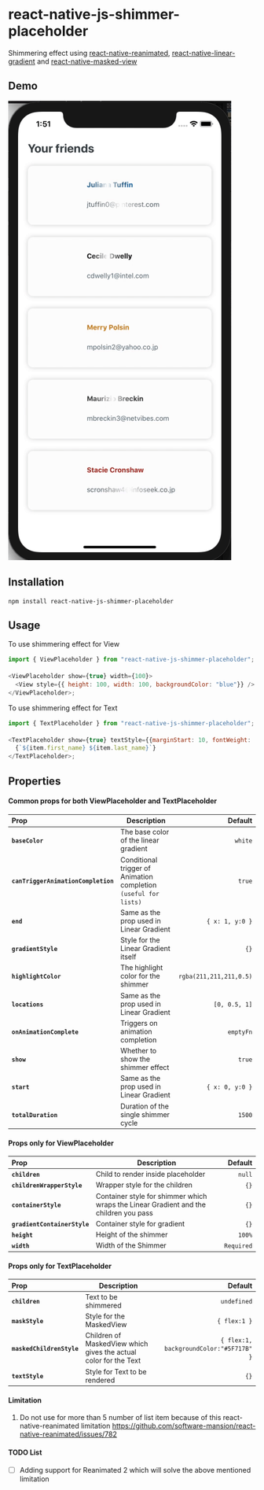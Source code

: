 # react-native-js-shimmer-placeholder

Shimmering effect using [react-native-reanimated](https://github.com/software-mansion/react-native-reanimated), [react-native-linear-gradient](https://github.com/react-native-community/react-native-linear-gradient) and [react-native-masked-view](https://github.com/react-native-community/react-native-masked-view)

## Demo
![Demo of React Native JS Shimmer Placeholder](https://github.com/Ashwin-Mothilal/react-native-js-shimmer-placeholder/blob/master/example.gif)

## Installation

```
npm install react-native-js-shimmer-placeholder
```

## Usage
To use shimmering effect for View

```javascript
import { ViewPlaceholder } from "react-native-js-shimmer-placeholder";

<ViewPlaceholder show={true} width={100}>
  <View style={{ height: 100, width: 100, backgroundColor: "blue"}} />
</ViewPlaceholder>;
```

To use shimmering effect for Text

```javascript
import { TextPlaceholder } from "react-native-js-shimmer-placeholder";

<TextPlaceholder show={true} textStyle={{marginStart: 10, fontWeight: 'bold',}} maskStyle={{height: 30, flex: 0}}>
  {`${item.first_name} ${item.last_name}`}
</TextPlaceholder>;
```

## Properties

#### Common props for both ViewPlaceholder and TextPlaceholder

| Prop                                | Description                                                      | Default               | 
| :---------------------------------- | ---------------------------------------------------------------- | --------------------: |
| **`baseColor`**                     | The base color of the linear gradient                            | `white`
| **`canTriggerAnimationCompletion`** | Conditional trigger of Animation completion `(useful for lists)` | `true`
| **`end`**                           | Same as the prop used in Linear Gradient                         | `{ x: 1, y:0 }`
| **`gradientStyle`**                 | Style for the Linear Gradient itself                             | `{}`
| **`highlightColor`**                | The highlight color for the shimmer                              | `rgba(211,211,211,0.5)`
| **`locations`**                     | Same as the prop used in Linear Gradient                         | `[0, 0.5, 1]`
| **`onAnimationComplete`**           | Triggers on animation completion                                 | `emptyFn`
| **`show`**                          | Whether to show the shimmer effect                               | `true`
| **`start`**                         | Same as the prop used in Linear Gradient                         | `{ x: 0, y:0 }`
| **`totalDuration`**                 | Duration of the single shimmer cycle                             | `1500`


#### Props only for ViewPlaceholder

| Prop                         | Description                                                                           | Default    |
| :--------------------------- | ------------------------------------------------------------------------------------- | ---------: |
| **`children`**               | Child to render inside placeholder                                                    | `null`
| **`childrenWrapperStyle`**   | Wrapper style for the children                                                        | `{}`
| **`containerStyle`**         | Container style for shimmer which wraps the Linear Gradient and the children you pass | `{}`
| **`gradientContainerStyle`** | Container style for gradient                                                          | `{}`
| **`height`**                 | Height of the shimmer                                                                 | `100%`
| **`width`**                  | Width of the Shimmer                                                                  | `Required`

#### Props only for TextPlaceholder

| Prop                      | Description                                                      | Default |
| :------------------------ | ---------------------------------------------------------------- | ------: |
| **`children`**            | Text to be shimmered                                             | `undefined`
| **`maskStyle`**           | Style for the MaskedView                                         | `{ flex:1 }`
| **`maskedChildrenStyle`** | Children of MaskedView which gives the actual color for the Text | `{ flex:1, backgroundColor:"#5F717B" }`
| **`textStyle`**           | Style for Text to be rendered                                    | `{}`
 

#### Limitation
1. Do not use for more than 5 number of list item because of this react-native-reanimated limitation https://github.com/software-mansion/react-native-reanimated/issues/782

#### TODO List
- [ ] Adding support for Reanimated 2 which will solve the above mentioned limitation

